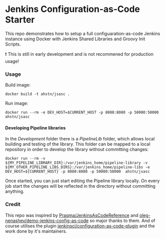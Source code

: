 # Jenkins Configuration-as-Code Starter

This repo demonstrates how to setup a full configuaration-as-code Jenkins instance
using Docker with Jenkins Shared Libraries and Groovy Init Scripts.

:exclamation: This is still in early development and is not recommened for
production usage!

### Usage
Build image:
```shell
docker build -t ahstn/jsasc .
```

Run image:
```shell
docker run --rm -e DEV_HOST=$CURRENT_HOST -p 8080:8080 -p 50000:50000 ahstn/jsasc
```

#### Developing Pipeline libraries
In the _Development_ folder there is a _PipelineLib_ folder, which allows local building and testing of the library.
This folder can be mapped to a local repository in order to develop the library without committing changes:

```shell
docker run --rm -v ${MY_PIPELINE_LIBRARY_DIR}:/var/jenkins_home/pipeline-library -v ${MY_OTHER_PIPELINE_LIBS_DIRS}:/var/jenkins_home/pipeline-libs -e DEV_HOST=${CURRENT_HOST} -p 8080:8080 -p 50000:50000  ahstn/jsasc
```

Once started, you can just start editing the Pipeline library locally.
On every job start the changes will be reflected in the directory without committing anything.

### Credit
This repo was inspired by [Praqma/JenkinsAsCodeReference] and
[oleg-nenashev/demo-jenkins-config-as-code] so major thanks to them. And
of course utilises the plugin [jenkinsci/configuration-as-code-plugin] and the
work done by it's maintainers.

[Praqma/JenkinsAsCodeReference]: https://github.com/Praqma/JenkinsAsCodeReference
[oleg-nenashev/demo-jenkins-config-as-code]: https://github.com/oleg-nenashev/demo-jenkins-config-as-code
[jenkinsci/configuration-as-code-plugin]: https://github.com/jenkinsci/configuration-as-code-plugin
